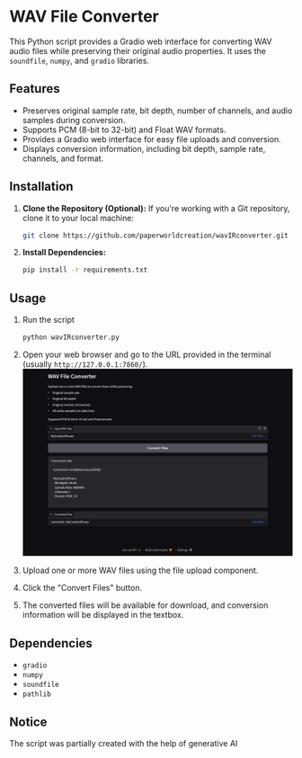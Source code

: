 # WAV File Converter

This Python script provides a Gradio web interface for converting WAV audio files while preserving their original audio properties. It uses the `soundfile`, `numpy`, and `gradio` libraries.

## Features

*   Preserves original sample rate, bit depth, number of channels, and audio samples during conversion.
*   Supports PCM (8-bit to 32-bit) and Float WAV formats.
*   Provides a Gradio web interface for easy file uploads and conversion.
*   Displays conversion information, including bit depth, sample rate, channels, and format.

## Installation

1.  **Clone the Repository (Optional):** If you're working with a Git repository, clone it to your local machine:

    ```bash
    git clone https://github.com/paperworldcreation/wavIRconverter.git
    ```

2.  **Install Dependencies:**

    ```bash
    pip install -r requirements.txt
    ```

## Usage
1. Run the script
    ```bash
    python wavIRconverter.py 
    ```

2.  Open your web browser and go to the URL provided in the terminal (usually `http://127.0.0.1:7860/`).
![Wave IR Converter UI](images/wavIRconverter_screenshot.png)

3. Upload one or more WAV files using the file upload component.

4.  Click the "Convert Files" button.

5.  The converted files will be available for download, and conversion information will be displayed in the textbox.

## Dependencies

*   `gradio`
*   `numpy`
*   `soundfile`
*   `pathlib`

## Notice
The script was partially created with the help of generative AI
